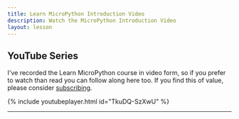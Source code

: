 ```yaml
---
title: Learn MicroPython Introduction Video
description: Watch the MicroPython Introduction Video
layout: lesson
---
```


## YouTube Series

I've recorded the Learn MicroPython course in video form, so if you prefer to watch than read you can follow along here too. If you find this of value, please consider [subscribing](https://www.youtube.com/c/kevinmacleer28).

{% include youtubeplayer.html id="TkuDQ-SzXwU" %}

---
